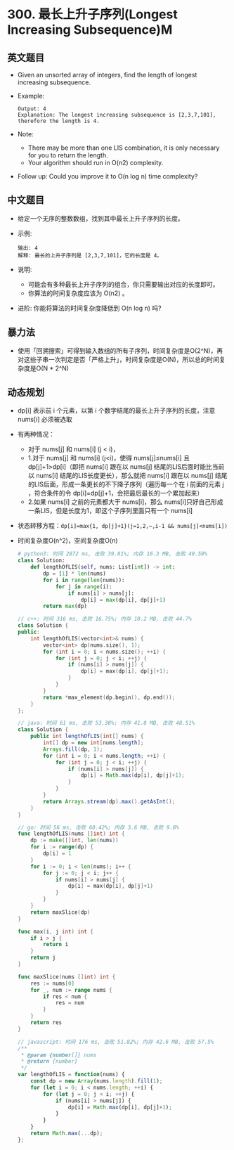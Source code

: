 # 300. 最长上升子序列(Longest Increasing Subsequence)M

## 英文题目

- Given an unsorted array of integers, find the length of longest increasing subsequence.

- Example:


  <CodeGroup>
  <CodeGroupItem title="Input: [10,9,2,5,3,7,101,18]" active>

  ```Input: [10,9,2,5,3,7,101,18]
  Output: 4 
  Explanation: The longest increasing subsequence is [2,3,7,101], therefore the length is 4. 
  ```

  </CodeGroupItem></CodeGroup>


- Note:
    - There may be more than one LIS combination, it is only necessary for you to return the length.
    - Your algorithm should run in O(n2) complexity.

- Follow up: Could you improve it to O(n log n) time complexity?

## 中文题目

- 给定一个无序的整数数组，找到其中最长上升子序列的长度。

- 示例:


  <CodeGroup>
  <CodeGroupItem title="输入: [10,9,2,5,3,7,101,18]" active>

  ```输入: [10,9,2,5,3,7,101,18]
  输出: 4 
  解释: 最长的上升子序列是 [2,3,7,101]，它的长度是 4。
  ```

  </CodeGroupItem></CodeGroup>


- 说明:
    - 可能会有多种最长上升子序列的组合，你只需要输出对应的长度即可。
    - 你算法的时间复杂度应该为 O(n2) 。

- 进阶: 你能将算法的时间复杂度降低到 O(n log n) 吗?

## 暴力法

- 使用「回溯搜索」可得到输入数组的所有子序列，时间复杂度是O(2^N)，再对这些子串一次判定是否「严格上升」，时间复杂度是O(N)，所以总的时间复杂度是O(N * 2^N)

## 动态规划

- dp[i] 表示前 i 个元素，以第 i 个数字结尾的最长上升子序列的长度，注意 nums[i] 必须被选取

- 有两种情况：
    - 对于 nums[j] 和 nums[i] (j < i)，
    - 1.对于 nums[j] 和 nums[i] (j<i)，使得 nums[j]≤nums[i] 且 dp[j]+1>dp[i]（即把 nums[i] 跟在以 nums[j] 结尾的LIS后面时能比当前以 nums[i] 结尾的LIS长度更长），那么就把 nums[i] 跟在以 nums[j] 结尾的LIS后面，形成一条更长的不下降子序列（遍历每一个在 i 前面的元素 j ，符合条件的令 dp[i]=dp[j]+1，会把最后最长的一个累加起来）
    - 2.如果 nums[i] 之前的元素都大于 nums[i]，那么 nums[i]只好自己形成一条LIS，但是长度为1，即这个子序列里面只有一个 nums[i]

- 状态转移方程：`dp[i]=max{1, dp[j]+1}(j=1,2,⋯,i-1 && nums[j]<nums[i])`

- 时间复杂度O(n^2)，空间复杂度O(n)


  <CodeGroup>
  <CodeGroupItem title="python" active>

  ```python
  # python3: 时间 2872 ms, 击败 39.81%; 内存 16.3 MB, 击败 49.50%
  class Solution:
      def lengthOfLIS(self, nums: List[int]) -> int:
          dp = [1] * len(nums)
          for i in range(len(nums)):
              for j in range(i):
                  if nums[i] > nums[j]:
                      dp[i] = max(dp[i], dp[j]+1)
          return max(dp)
  ```

  </CodeGroupItem>
  <CodeGroupItem title="cpp">

  ```cpp
  // c++: 时间 316 ms, 击败 16.75%; 内存 10.2 MB, 击败 44.7%
  class Solution {
  public:
      int lengthOfLIS(vector<int>& nums) {
          vector<int> dp(nums.size(), 1);
          for (int i = 0; i < nums.size(); ++i) {
              for (int j = 0; j < i; ++j) {
                  if (nums[i] > nums[j]) {
                      dp[i] = max(dp[i], dp[j]+1);
                  }
              }
          }
          return *max_element(dp.begin(), dp.end());
      }
  };
  ```

  </CodeGroupItem>
  <CodeGroupItem title="java">

  ```java
  // java: 时间 61 ms, 击败 53.38%; 内存 41.8 MB, 击败 48.51%
  class Solution {
      public int lengthOfLIS(int[] nums) {
          int[] dp = new int[nums.length];
          Arrays.fill(dp, 1);
          for (int i = 0; i < nums.length; ++i) {
              for (int j = 0; j < i; ++j) {
                  if (nums[i] > nums[j]) {
                      dp[i] = Math.max(dp[i], dp[j]+1);
                  }
              }
          }
          return Arrays.stream(dp).max().getAsInt();
      }
  }
  ```

  </CodeGroupItem>
  <CodeGroupItem title="go">

  ```go
  // go: 时间 56 ms, 击败 60.42%; 内存 3.6 MB, 击败 9.8%
  func lengthOfLIS(nums []int) int {
      dp := make([]int, len(nums))
      for i := range(dp) {
          dp[i] = 1
      }
      for i := 0; i < len(nums); i++ {
          for j := 0; j < i; j++ {
              if nums[i] > nums[j] {
                  dp[i] = max(dp[i], dp[j]+1)
              }
          }
      }
      return maxSlice(dp)
  }
  
  func max(i, j int) int {
      if i > j {
          return i
      }
      return j
  }
  
  func maxSlice(nums []int) int {
      res := nums[0]
      for _, num := range nums {
          if res < num {
              res = num
          }
      }
      return res
  }
  ```

  </CodeGroupItem>
  <CodeGroupItem title="javascript">

  ```javascript
  // javascript: 时间 176 ms, 击败 51.82%; 内存 42.6 MB, 击败 57.5%
  /**
   * @param {number[]} nums
   * @return {number}
   */
  var lengthOfLIS = function(nums) {
      const dp = new Array(nums.length).fill(1);
      for (let i = 0; i < nums.length; ++i) {
          for (let j = 0; j < i; ++j) {
              if (nums[i] > nums[j]) {
                  dp[i] = Math.max(dp[i], dp[j]+1);
              }
          }
      }
      return Math.max(...dp);
  };
  ```

  </CodeGroupItem></CodeGroup>


